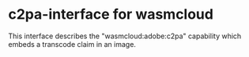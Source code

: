 # c2pa-interface for wasmcloud

This interface describes
the "wasmcloud:adobe:c2pa" capability
which embeds a transcode claim in an image.
